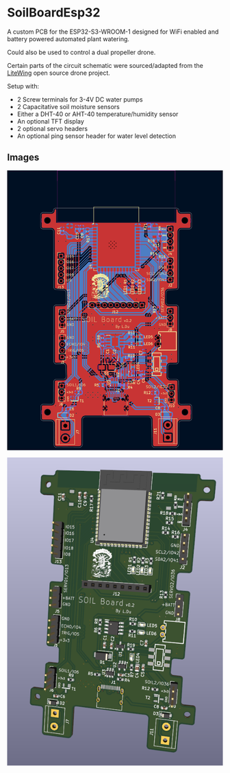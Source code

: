 # SoilBoardEsp32

A custom PCB for the ESP32-S3-WROOM-1 designed for WiFi enabled and battery powered automated plant watering.

Could also be used to control a dual propeller drone.

Certain parts of the circuit schematic were sourced/adapted from the [LiteWing](https://github.com/Circuit-Digest/LiteWing/tree/main) open source drone project.

Setup with:
 - 2 Screw terminals for 3-4V DC water pumps
 - 2 Capacitative soil moisture sensors
 - Either a DHT-40 or AHT-40 temperature/humidity sensor
 - An optional TFT display
 - 2 optional servo headers
 - An optional ping sensor header for water level detection

## Images

![PCB appearance](static/soilboard_png.png)

![PCB 3D Render](static/soilboard_3d.png)